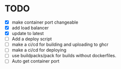 # TODO

- [x] make container port changeable
- [x] add load balancer
- [x] update to latest
- [ ] Add a deploy script
- [ ] make a ci/cd for building and uploading to ghcr
- [ ] make a ci/cd for deploying
- [ ] use buildpacks/pack for builds without dockerfiles.
- [ ] Auto get container port

